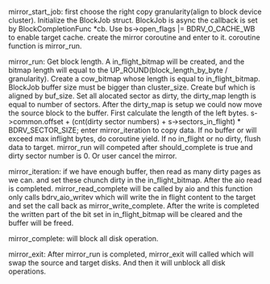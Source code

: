 mirror\_start\_job: first choose the right copy granularity\(align to block device cluster\). Initialize the BlockJob struct. BlockJob is async the callback is set by BlockCompletionFunc \*cb.  Use bs-&gt;open\_flags \|= BDRV\_O\_CACHE\_WB to enable target cache. create the mirror coroutine and enter to it. coroutine function is mirror\_run.

mirror\_run: Get block length.  A in\_flight\_bitmap will be created, and the bitmap length will equal to the UP\_ROUND\(block\_length\_by\_byte \/ granularity\). Create a cow\_bitmap whose length is equal to in\_flight\_bitmap. BlockJob buffer size must be bigger than cluster\_size. Create buf which is aligned by buf\_size. Set all alocated sector as dirty, the dirty\_map length is equal to number of sectors. After the dirty\_map is setup we could now move the source block to the buffer. First calculate the length of the left bytes. s-&gt;common.offset + \(cnt\(dirty sector numbers\) + s-&gt;sectors\_in\_flight\) \* BDRV\_SECTOR\_SIZE;  enter mirror\_iteration to copy data. If no buffer or will exceed max inflight bytes, do coroutine yield. If no in\_flight or no dirty, flush data to target. mirror\_run will competed after should\_complete is true and dirty sector number is 0. Or user cancel the mirror.

mirror\_iteration: if we have enough buffer, then read as many dirty pages as we can. and set these chunch dirty in the in\_flight\_bitmap. After the aio read is completed. mirror\_read\_complete will be called by aio and this function only calls bdrv\_aio\_writev which will write the in flight content to the target and set the call back as mirror\_write\_complete. After the write is completed the written part of the bit set in in\_flight\_bitmap will be cleared and the buffer will be freed.

mirror\_complete: will block all disk operation.

mirror\_exit: After mirror\_run is completed, mirror\_exit will called which will swap the source and target disks. And then it will unblock all disk operations.

